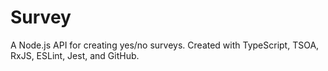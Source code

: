 # Survey
A Node.js API for creating yes/no surveys. Created with TypeScript, TSOA, RxJS, ESLint, Jest, and GitHub.

